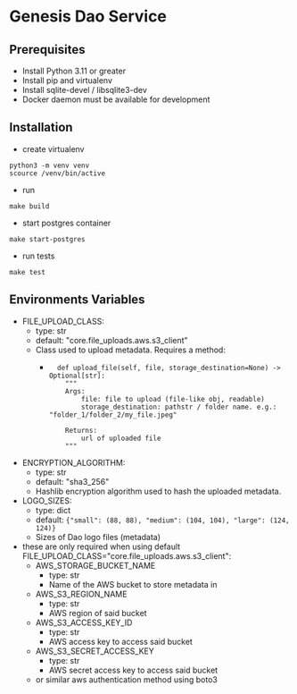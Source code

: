 # Genesis Dao Service

## Prerequisites

- Install Python 3.11 or greater
- Install pip and virtualenv
- Install sqlite-devel / libsqlite3-dev
- Docker daemon must be available for development

## Installation
- create virtualenv
```angular2html
python3 -m venv venv
scource /venv/bin/active
```
- run
```angular2html
make build
```
- start postgres container
```angular2html
make start-postgres
```
- run tests
```angular2html
make test
```

## Environments Variables
- FILE_UPLOAD_CLASS:
  - type: str
  - default: "core.file_uploads.aws.s3_client"
  - Class used to upload metadata. Requires a method: 
    - ```    
        def upload_file(self, file, storage_destination=None) -> Optional[str]:
          """
          Args:
              file: file to upload (file-like obj, readable)
              storage_destination: pathstr / folder name. e.g.: "folder_1/folder_2/my_file.jpeg"
  
          Returns:
              url of uploaded file
          """
       ```
- ENCRYPTION_ALGORITHM:
  - type: str
  - default: "sha3_256"
  - Hashlib encryption algorithm used to hash the uploaded metadata.
- LOGO_SIZES:
  - type: dict
  - default: `{"small": (88, 88), "medium": (104, 104), "large": (124, 124)}`
  - Sizes of Dao logo files (metadata)
- these are only required when using default FILE_UPLOAD_CLASS="core.file_uploads.aws.s3_client":
  - AWS_STORAGE_BUCKET_NAME
    - type: str
    - Name of the AWS bucket to store metadata in
  - AWS_S3_REGION_NAME
    - type: str
    - AWS region of said bucket
  - AWS_S3_ACCESS_KEY_ID
    - type: str
    - AWS access key to access said bucket
  - AWS_S3_SECRET_ACCESS_KEY
    - type: str
    - AWS secret access key to access said bucket
  - or similar aws authentication method using boto3